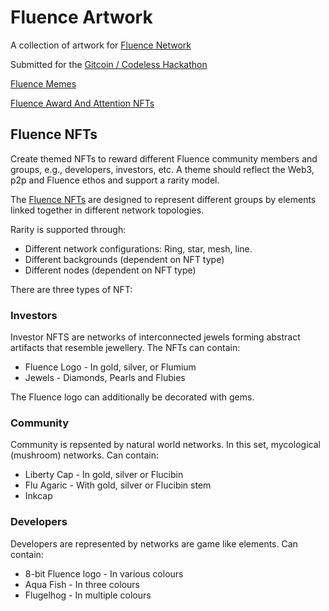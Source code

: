 # Fluence Artwork

A collection of artwork for [Fluence Network](https://fluence.network/)

Submitted for the [Gitcoin / Codeless Hackathon](https://gitcoin.co/hackathon/codeless)

[Fluence Memes](https://gitcoin.co/issue/fluencelabs/gitcoin-codeless-conduct-2022/2/100027779)

[Fluence Award And Attention NFTs](https://gitcoin.co/issue/fluencelabs/gitcoin-codeless-conduct-2022/1/100027778)

## Fluence NFTs

Create themed NFTs to reward different Fluence community members and groups, e.g., developers, investors, etc. A theme should reflect the Web3, p2p and Fluence ethos and support a rarity model.

The [Fluence NFTs]() are designed to represent different groups by elements linked together in different network topologies.

Rarity is supported through:

* Different network configurations: Ring, star, mesh, line.
* Different backgrounds (dependent on NFT type)
* Different nodes (dependent on NFT type)

There are three types of NFT:

### Investors

Investor NFTS are networks of interconnected jewels forming abstract artifacts that resemble jewellery. The NFTs can contain:

* Fluence Logo - In gold, silver, or Flumium
* Jewels - Diamonds, Pearls and Flubies

The Fluence logo can additionally be decorated with gems.

### Community

Community is repsented by natural world networks. In this set, mycological (mushroom) networks. Can contain:

* Liberty Cap - In gold, silver or Flucibin
* Flu Agaric - With gold, silver or Flucibin stem
* Inkcap

### Developers

Developers are represented by networks are game like elements. Can contain:

* 8-bit Fluence logo - In various colours
* Aqua Fish - In three colours
* Flugelhog - In multiple colours
